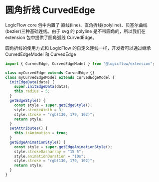 # 圆角折线 CurvedEdge

LogicFlow core 包中内置了 直线(line)、直角折线(polyline)、贝塞尔曲线(bezier)三种基础连线。由于 svg 的 polyline 是不带圆角的，所以我们在 extension 包中提供了圆角弧线 CurvedEdge。

圆角折线的使用方式和 LogicFlow 的自定义连线一样，开发者可以通过继承 CurvedEdgeModel 和 CurvedEdge

```js
import { CurvedEdge, CurvedEdgeModel } from "@logicflow/extension";

class myCurvedEdge extends CurvedEdge {}
class myCurvedEdgeModel extends CurvedEdgeModel {
  initEdgeData(data) {
    super.initEdgeData(data);
    this.radius = 5;
  }
  getEdgeStyle() {
    const style = super.getEdgeStyle();
    style.strokeWidth = 3;
    style.stroke = "rgb(130, 179, 102)";
    return style;
  }
  setAttributes() {
    this.isAnimation = true;
  }
  getEdgeAnimationStyle() {
    const style = super.getEdgeAnimationStyle();
    style.strokeDasharray = "15 5";
    style.animationDuration = "10s";
    style.stroke = "rgb(130, 179, 102)";
    return style;
  }
}
```
